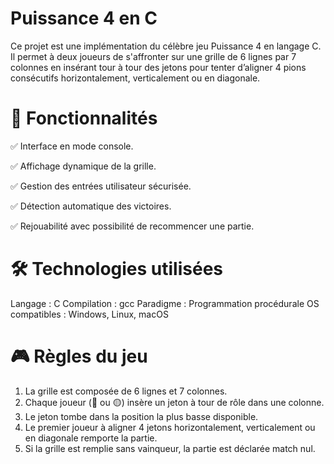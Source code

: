 # Puissance 4 en C

Ce projet est une implémentation du célèbre jeu Puissance 4 en langage C. Il permet à deux joueurs de s'affronter sur une grille de 6 lignes par 7 colonnes en insérant tour à tour des jetons pour tenter d’aligner 4 pions consécutifs horizontalement, verticalement ou en diagonale.

# 🎯 Fonctionnalités

✅ Interface en mode console.

✅ Affichage dynamique de la grille.

✅ Gestion des entrées utilisateur sécurisée.

✅ Détection automatique des victoires.

✅ Rejouabilité avec possibilité de recommencer une partie.

# 🛠️ Technologies utilisées

Langage : C
Compilation : gcc
Paradigme : Programmation procédurale
OS compatibles : Windows, Linux, macOS

# 🎮 Règles du jeu

1. La grille est composée de 6 lignes et 7 colonnes.
2. Chaque joueur (🔴 ou 🟡) insère un jeton à tour de rôle dans une colonne.
3. Le jeton tombe dans la position la plus basse disponible.
4. Le premier joueur à aligner 4 jetons horizontalement, verticalement ou en diagonale remporte la partie.
5. Si la grille est remplie sans vainqueur, la partie est déclarée match nul.
